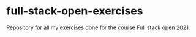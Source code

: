 # full-stack-open-exercises
Repository for all my exercises done for the course Full stack open 2021.

